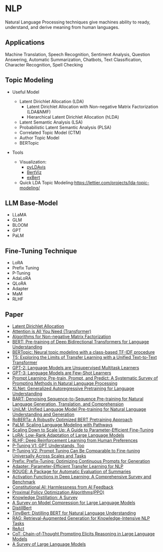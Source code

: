 # NLP
Natural Language Processing techniques give machines ability to ready, understand, and derive meaning from human languages.

Applications
--------------- 

Machine Translation, Speech Recognition, Sentiment Analysis, Question Answering, Automatic Summarization, Chatbots, Text Classification, Character Recognition, Spell Checking

Topic Modeling
--------------- 

- Useful Model
  - Latent Dirichlet Allocation (LDA)
     - Latent Dirichlet Allocation with Non-negative Matrix Factorization (LDA&NMF)
     - Hierarchical Latent Dirichlet Allocation (hLDA)
  - Latent Semantic Analysis (LSA)
  - Probabilistic Latent Semantic Analysis (PLSA)
  - Correlated Topic Model (CTM)
  - Author Topic Model
  - BERTopic


- Tools
  - Visualization: 
     - [pyLDAvis](https://github.com/bmabey/pyLDAvis/tree/master/notebooks)
     - [BertViz](https://github.com/jessevig/bertviz)
     - [exBert](https://huggingface.co/exbert/?model=bert-base-cased&modelKind=bidirectional&sentence=The%20girl%20ran%20to%20a%20local%20pub%20to%20escape%20the%20din%20of%20her%20city.&layer=0&heads=..0,1,2,3,4,5,6,7,8,9,10,11&threshold=0.7&tokenInd=null&tokenSide=null&maskInds=..&hideClsSep=true)
  - Quick LDA Topic Modeling:<https://lettier.com/projects/lda-topic-modeling/>


LLM Base-Model
---------------
- LLaMA
- GLM
- BLOOM
- GPT
- PaLM 

Fine-Tuning Technique
---------------------

- LoRA
- Prefix Tuning
- P-Tuning
- AdaLoRA
- QLoRA
- Adapter
- MaM
- RLHF

Paper
--------------- 
- [Latent Dirichlet Allocation](https://ai.stanford.edu/~ang/papers/jair03-lda.pdf)
- [Attention is All You Need (Transformer)](https://arxiv.org/pdf/1706.03762.pdf)
- [Algorithms for Non-negative Matrix Factorization](https://proceedings.neurips.cc/paper/2000/file/f9d1152547c0bde01830b7e8bd60024c-Paper.pdf)
- [BERT: Pre-training of Deep Bidirectional Transformers for
Language Understanding](https://arxiv.org/pdf/1810.04805.pdf)
- [BERTopic: Neural topic modeling with a class-based TF-IDF procedure](https://arxiv.org/pdf/2203.05794.pdf)
- [T5: Exploring the Limits of Transfer Learning with a Unified
Text-to-Text Transformer](https://arxiv.org/pdf/1910.10683.pdf)
- [GPT-2: Language Models are Unsupervised Multitask Learners](https://d4mucfpksywv.cloudfront.net/better-language-models/language_models_are_unsupervised_multitask_learners.pdf)
- [GPT-3: Language Models are Few-Shot Learners](https://arxiv.org/pdf/2005.14165.pdf)
- [Prompt Learning: Pre-train, Prompt, and Predict: A Systematic Survey of
Prompting Methods in Natural Language Processing](https://arxiv.org/pdf/2107.13586.pdf)
- [XLNet: Generalized Autoregressive Pretraining for Language Understanding](https://arxiv.org/pdf/1906.08237.pdf)
- [BART: Denoising Sequence-to-Sequence Pre-training for Natural
Language Generation, Translation, and Comprehension](https://arxiv.org/pdf/1910.13461.pdf)
- [UniLM: Unified Language Model Pre-training for Natural Language Understanding and Generation](https://arxiv.org/pdf/1905.03197.pdf)
- [RoBERTa: A Robustly Optimized BERT Pretraining Approach](https://arxiv.org/pdf/1907.11692.pdf)
- [PaLM: Scaling Language Modeling with Pathways](https://arxiv.org/pdf/2204.02311v5.pdf)
- [Scaling Down to Scale Up: A Guide to Parameter-Efficient Fine-Tuning](https://arxiv.org/pdf/2303.15647.pdf)
- [LoRA: Low-Rank Adaptation of Large Language Models](https://arxiv.org/pdf/2106.09685.pdf)
- [RLHF: Deep Reinforcement Learning from Human Preferences](https://arxiv.org/pdf/1706.03741.pdf)
- [P-Tuning V1: GPT Understands, Too](https://arxiv.org/pdf/2103.10385.pdf)
- [P-Tuning V2: Prompt Tuning Can Be Comparable to Fine-tuning Universally Across Scales and Tasks](https://arxiv.org/pdf/2110.07602.pdf)
- [Prefix: Prefix-Tuning: Optimizing Continuous Prompts for Generation](https://arxiv.org/pdf/2101.00190.pdf)
- [Adapter: Parameter-Efficient Transfer Learning for NLP](https://arxiv.org/pdf/1902.00751.pdf)
- [ROUGE: A Package for Automatic Evaluation of Summaries](https://aclanthology.org/W04-1013.pdf)
- [Activation Functions in Deep Learning: A Comprehensive Survey and Benchmark](https://arxiv.org/pdf/2109.14545.pdf)
- [Constitutional AI: Harmlessness from AI Feedback](https://arxiv.org/pdf/2212.08073.pdf)
- [Proximal Policy Optimization Algorithms(PPO)](https://arxiv.org/pdf/1707.06347.pdf)
- [Knowledge Distillation: A Survey](https://link.springer.com/article/10.1007/s11263-021-01453-z)
- [A Survey on Model Compression for Large Language Models](https://arxiv.org/pdf/2308.07633.pdf)
- [DistillBert](https://arxiv.org/pdf/1910.01108.pdf)
- [TinyBert: Distilling BERT for Natural Language Understanding](https://aclanthology.org/2020.findings-emnlp.372/)
- [RAG: Retrieval-Augmented Generation for Knowledge-Intensive NLP Tasks](https://arxiv.org/pdf/2005.11401.pdf)
- [ReAct](https://arxiv.org/pdf/2210.03629.pdf)
- [CoT: Chain-of-Thought Prompting Elicits Reasoning in Large Language Models](https://arxiv.org/pdf/2201.11903.pdf)
- [A Survey of Large Language Models](https://arxiv.org/pdf/2303.18223.pdf)
